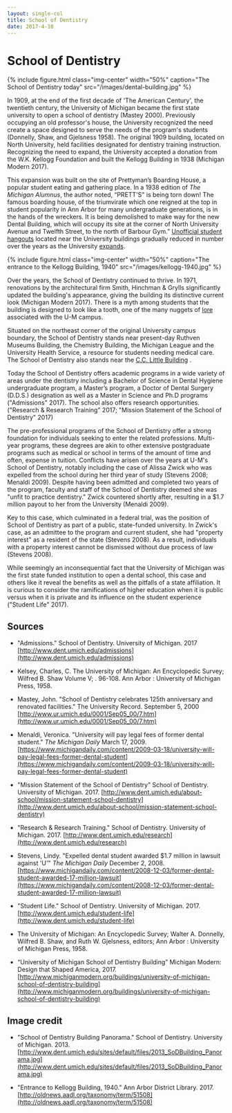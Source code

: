 ```yaml
---
layout: single-col
title: School of Dentistry
date: 2017-4-10
---
```


# School of Dentistry

{% include figure.html class="img-center" width="50%" caption="The School of Dentistry today" src="/images/dental-building.jpg" %}

In 1909, at the end of the first decade of 'The American Century', the twentieth century, the University of Michigan became the first state university to open a school of dentistry (Mastey 2000). Previously occupying an old professor's house, the University recognized the need create a space designed to serve the needs of the program's students (Donnelly, Shaw, and Gjelsness 1958). The original 1909 building, located on North University, held facilities designated for dentistry training instruction. Recognizing the need to expand, the University accepted a donation from the W.K. Kellogg Foundation and built the Kellogg Building in 1938 (Michigan Modern 2017).

This expansion was built on the site of Prettyman’s Boarding House, a popular student eating and gathering place. In a 1938 edition of _The Michigan Alumnus_, the author noted, “PRETT'S" is being torn down! The famous boarding house, of the triumvirate which one reigned at the top in student popularity in Ann Arbor for many undergraduate generations, is in the hands of the wreckers. It is being demolished to make way for the new Dental Building, which will occupy its site at the corner of North University Avenue and Twelfth Street, to the north of Barbour Gym.” [Unofficial student hangouts](https://umich-hist-399.github.io/campus-histories/essays/social-training) located near the University buildings gradually reduced in number over the years as the University [expands](https://umich-hist-399.github.io/campus-histories/essays/um-expansion-east).

{% include figure.html class="img-center" width="50%" caption="The entrance to the Kellogg Building, 1940" src="/images/kellogg-1940.jpg" %}

Over the years, the School of Dentistry continued to thrive. In 1971, renovations by the architectural firm Smith, Hinchman & Grylls significantly updated the building's appearance, giving the building its distinctive current look (Michigan Modern 2017). There is a myth among students that the building is designed to look like a tooth, one of the many nuggets of [lore](https://umich-hist-399.github.io/campus-histories/blurbs/arch) associated with the U-M campus.

Situated on the northeast corner of the original University campus boundary, the School of Dentistry stands near present-day Ruthven Museums Building, the Chemistry Building, the Michigan League and the University Health Service, a resource for students needing medical care. The School of Dentistry also stands near the [C.C. Little Building](https://umich-hist-399.github.io/campus-histories/blurbs/cclittle) .

Today the School of Dentistry offers academic programs in a wide variety of areas under the dentistry including a Bachelor of Science in Dental Hygiene undergraduate program, a Master’s program, a Doctor of Dental Surgery (D.D.S.) designation as well as a Master in Science and Ph.D programs ("Admissions" 2017). The school also offers research opportunities. ("Research & Research Training" 2017; "Mission Statement of the School of Dentistry" 2017)

The pre-professional programs of the School of Dentistry offer a strong foundation for individuals seeking to enter the related professions. Multi-year programs, these degrees are akin to other extensive postgraduate programs such as medical or school in terms of the amount of time and often, expense in tuition. Conflicts have arisen over the years at U-M's School of Dentistry, notably including the case of Alissa Zwick who was expelled from the school during her third year of study (Stevens 2008; Menaldi 2009). Despite having been admitted and completed two years of the program, faculty and staff of the School of Dentistry deemed she was "unfit to practice dentistry." Zwick countered shortly after, resulting in a $1.7 million payout to her from the University (Menaldi 2009). 

Key to this case, which culminated in a federal trial, was the position of School of Dentistry as part of a public, state-funded university. In Zwick's case, as an admittee to the program and current student, she had "property interest" as a resident of the state (Stevens 2008). As a result, individuals with a property interest cannot be dismissed without due process of law (Stevens 2008). 

While seemingly an inconsequential fact that the University of Michigan was the first state funded institution to open a dental school, this case and others like it reveal the benefits as well as the pitfalls of a state affiliation. It is curious to consider the ramifications of higher education when it is public versus when it is private and its influence on the student experience ("Student Life" 2017). 

## Sources

- "Admissions." School of Dentistry. University of Michigan. 2017
[http://www.dent.umich.edu/admissions](http://www.dent.umich.edu/admissions)

- Kelsey, Charles, C. The University of Michigan: An Encyclopedic Survey; Wilfred B. Shaw Volume V; . 96-108. Ann Arbor : University of Michigan Press, 1958.

- Mastey, John. "School of Dentistry celebrates 125th anniversary and renovated facilities." The University Record. September 5, 2000
[http://www.ur.umich.edu/0001/Sep05_00/7.htm](http://www.ur.umich.edu/0001/Sep05_00/7.htm) 
	
- Menaldi, Veronica. "University will pay legal fees of former dental student." _The Michigan Daily_ March 17, 2009.
[https://www.michigandaily.com/content/2009-03-18/university-will-pay-legal-fees-former-dental-student](https://www.michigandaily.com/content/2009-03-18/university-will-pay-legal-fees-former-dental-student)

- "Mission Statement of the School of Dentistry" School of Dentistry. University of Michigan. 2017.
[http://www.dent.umich.edu/about-school/mission-statement-school-dentistry](http://www.dent.umich.edu/about-school/mission-statement-school-dentistry)

- "Research & Research Training." School of Dentistry. University of Michigan. 2017.
[http://www.dent.umich.edu/research](http://www.dent.umich.edu/research)
	
- Stevens, Lindy. "Expelled dental student awarded $1.7 million in lawsuit against 'U'" _The Michigan Daily_ December 2, 2008.
[https://www.michigandaily.com/content/2008-12-03/former-dental-student-awarded-17-million-lawsuit](https://www.michigandaily.com/content/2008-12-03/former-dental-student-awarded-17-million-lawsuit)

- "Student Life." School of Dentistry. University of Michigan. 2017. [http://www.dent.umich.edu/student-life](http://www.dent.umich.edu/student-life)

- The University of Michigan: An Encyclopedic Survey; Walter A. Donnelly, Wilfred B. Shaw, and Ruth W. Gjelsness, editors; Ann Arbor : University of Michigan Press, 1958.

- “University of Michigan School of Dentistry Building” Michigan Modern: Design that Shaped America, 2017.  [http://www.michiganmodern.org/buildings/university-of-michigan-school-of-dentistry-building](http://www.michiganmodern.org/buildings/university-of-michigan-school-of-dentistry-building)

## Image credit
- "School of Dentistry Building Panorama." School of Dentistry. University of Michigan. 2013. [http://www.dent.umich.edu/sites/default/files/2013_SoDBuilding_Panorama.jpg](http://www.dent.umich.edu/sites/default/files/2013_SoDBuilding_Panorama.jpg)

- "Entrance to Kellogg Building, 1940." Ann Arbor District Library. 2017. [http://oldnews.aadl.org/taxonomy/term/51508](http://oldnews.aadl.org/taxonomy/term/51508)
